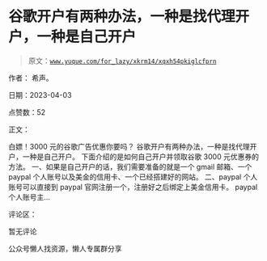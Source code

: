 # 谷歌开户有两种办法，一种是找代理开户，一种是自己开户

> 原文：[`www.yuque.com/for_lazy/xkrm14/xqxh54pkiglcfprn`](https://www.yuque.com/for_lazy/xkrm14/xqxh54pkiglcfprn)



作者： 希声。



日期：2023-04-03



点赞数：52

<ne-hole id="u2b6b0acf" data-lake-id="u2b6b0acf">

正文：



白嫖！3000 元的谷歌广告优惠你要吗？ 谷歌开户有两种办法，一种是找代理开户，一种是自己开户。 下面介绍的是如何自己开户并领取谷歌 3000 元优惠券的方法。 一、如果是自己开户的话，我们需要准备的就是一个 gmail 邮箱、一个 paypal 个人账号以及美金的信用卡、一个已经搭建好的网站。 二、paypal 个人账号可以直接到 paypal 官网注册一个，注册好之后绑定上美金信用卡。 paypal 个人账号主...

<ne-hole id="ub97cf8d1" data-lake-id="ub97cf8d1">

评论区：



暂无评论

<ne-hole id="u119f25c7" data-lake-id="u119f25c7">

公众号懒人找资源，懒人专属群分享

</ne-hole></ne-hole></ne-hole>